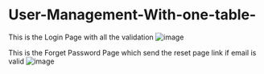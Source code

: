 # User-Management-With-one-table-


This is the Login Page with all the validation 
![image](https://github.com/user-attachments/assets/4071fe09-b21e-4229-8121-339c2c08431f)


This is the Forget Password Page which send the reset page link if email is valid
![image](https://github.com/user-attachments/assets/f16a39ab-650d-4510-a633-a80bf55cbc3c)



